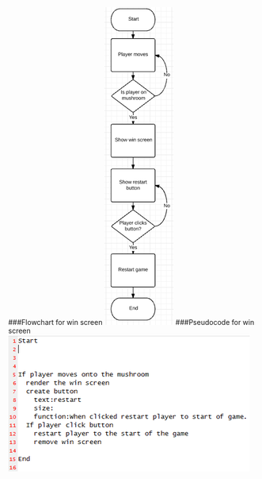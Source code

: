 


###Flowchart for win screen
![alt tag](https://github.com/TheHarlander/comp110-worksheets/blob/master/WorkSheet%206/Flowchar.png)
###Pseudocode for win screen
![alt tag](https://github.com/TheHarlander/comp110-worksheets/blob/master/WorkSheet%206/Pseudocode.png)
